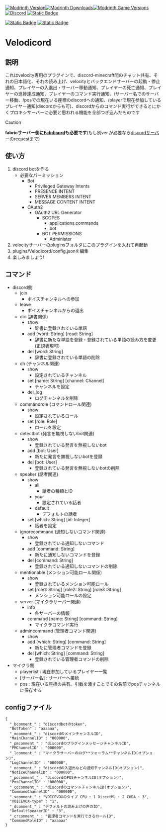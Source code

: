 [![Modrinth Version](https://img.shields.io/modrinth/v/FVtm4KDD?logo=modrinth&color=1bd768)![Modrinth Downloads](https://img.shields.io/modrinth/dt/FVtm4KDD?logo=modrinth&color=1bd768)![Modrinth Game Versions](https://img.shields.io/modrinth/game-versions/FVtm4KDD?logo=modrinth&color=1bd768)](https://modrinth.com/plugin/velodicord)
[![Discord](https://img.shields.io/discord/1241236305741090836?logo=discord&color=5765f2)](https://discord.gg/352Cdy8MjV)
[![Static Badge](https://img.shields.io/badge/litlink-Nekozuki0509-9594f9)](https://lit.link/nekozuki0509)

[![Static Badge](https://img.shields.io/badge/github-fabdicord-blue?logo=github)](https://github.com/Nekozuki0509/Fabdicord)
[![Static Badge](https://img.shields.io/badge/github-V4S4J-blue?logo=github)](https://github.com/Nekozuki0509/V4S4J)

# Velodicord
## 説明
これはvelocity専用のプラグインで、discord-minecraft間のチャット共有、それの日本語化、それの読み上げ、velocityとバックエンドサーバーの起動・停止通知、プレイヤーの入退出・サーバー移動通知、プレイヤーの死亡通知、プレイヤーの進捗達成通知、プレイヤーのコマンド実行通知、/サーバー名でのサーバー移動、/posでの現在いる座標のdiscordへの通知、/playerで現在参加しているプレイヤー通知(discordからも可)、discordからのコマンド実行ができるとにかくプロキシサーバーに必要と思われる機能を全部つぎ込んだものです
> [!CAUTION]
> **fabricサーバー側に[Fabdicord](https://modrinth.com/project/fabdicord)も必要です**(もし別ver.が必要なら[discordサーバー](https://discord.gg/352Cdy8MjV)のrequestまで)
## 使い方
1. discord botを作る
   - 必要なパーミッション
     - Bot
       - Privileged Gateway Intents
       - PRESENCE INTENT
       - SERVER MEMBERS INTENT
       - MESSAGE CONTENT INTENT
     - OAuth2
       - OAuth2 URL Generator
         - SCOPES
           - applications.commands
           - bot
         - BOT PERMISSIONS
           - Administer
1. velocityサーバーのpluginsフォルダにこのプラグインを入れて再起動
1. plugins/Velodicord/config.jsonを編集
1. 楽しみましょう!
## コマンド
   - discord側
     - join
       - ボイスチャンネルへの参加
     - leave
       - ボイスチャンネルからの退出
     - dic (辞書関係)
       - show
         - 辞書に登録されている単語
       - add [word: String] [read: String]
         - 辞書に新たな単語を登録・登録されている単語の読み方を変更(正規表現可)
       - del [word: String]
         - 辞書に登録されている単語の削除
     - ch (チャンネル関連)
       - show
         - 設定されているチャンネル
       - set [name: String] [channel: Channel]
         - チャンネルを設定
       - del_log
         - ログチャンネルを削除
     - commandrole (コマンドロール関連)
       - show
         - 設定されているロール
       - set [role: Role]
         - ロールを設定
     - detectbot (発言を無視しないbot関連)
       - show
         - 登録されている発言を無視しないbot
       - add [bot: User]
         - 新たに発言を無視しないbotを登録
       - del [bot: User]
         - 登録されている発言を無視しないbotの削除
     - speaker (話者関連)
       - show
         - all
           - 話者の種類とID
         - your
           - 設定されている話者
         - default
           - デフォルトの話者
       - set [which: String] [id: Integer]
         - 話者を設定
     - ignorecommand (通知しないコマンド関連)
       - show
         - 登録されている通知しないコマンド
       - add [command: String]
         - 新たに通知しないコマンドを登録
       - del [command: String]
         - 登録されている通知しないコマンドの削除
     - mentionable (メンション可能ロール関係)
       - show
         - 登録されているメンション可能ロール
       - set [role1: String] [role2: String] [role3 :String]
         - メンション可能ロールの設定
     - server (マイクラサーバー関連)
       - info
         - 各サーバーの情報
       - command [name: String] [command: String]
         - マイクラコマンド実行
     - admincommand (管理者コマンド関連)
       - show
       - add [which: String] [command: String]
         - 新たに管理者コマンドを登録
       - del [which: String] [command: String]
         - 登録されている管理者コマンドの削除
   - マイクラ側
     - playerlist : 現在参加しているプレイヤー一覧
     - [サーバー名] : サーバーへ接続
     - pos : 現在いる座標の共有。引数を渡すことでその名前でposチャンネルに保存する
## configファイル
```
{
  "_bcomment_" : "discordbotのtoken",
  "BotToken" : "aaaaaa",
  "_mcomment_" : "discordのメインチャンネルID",
  "MainChannelID" : "000000",
  "_pmcomment_" : "discordのプラグインメッセージチャンネルID",
  "PMChannelID" : "000000",
  "_lcomment_" : "マイクラサーバーのログ**フォーラム**チャンネルID(オプション)",
  "LogChannelID" : "000000",
  "_ncomment_" : "discordの入退出などの通知チャンネルID(オプション)",
  "NoticeChannelID" : "000000",
  "_pocomment_" : "discordのPOSチャンネルID(オプション)",
  "PosChannelID" : "000000",
  "_cccomment_" : "discordのコマンドチャンネルID(オプション)",
  "CommandChannelID" : "000000",
  "_vcomment_" : "VOICEVOXのタイプ CPU : 1 DirectML : 2 CUDA : 3",
  "VOICEVOX-type" : "1",
  "_dcomment_" : "デフォルトの読み上げの声のID",
  "DefaultSpeakerID" : "3",
  "_crcomment_" : "管理者コマンドを実行できるロールID",
  "CommandRoleID" : "aaaaaa"
}
```
